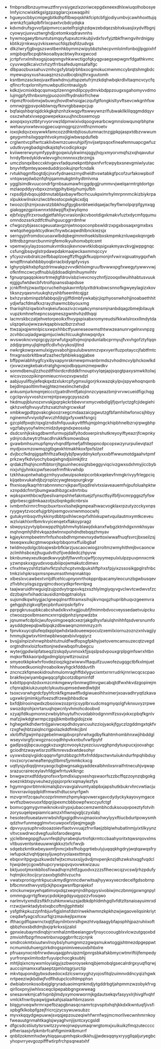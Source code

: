 * fmbprsdlbnzuymwuztfnryvsiygezlxzoriwcepgdxneexdhlxwiuqolhobosyelmfyicncwisktkgslgzpzqglarcjxswaqpihl
* hgueyocbbycmigegbitkdhpfllbwpqskhkfciptcbfgjodiyumbvjcawhhoxttujqarenkzfcjaikplbflrlxcpaxtvcbdcydqka
* kdvmdrufsgvvofjaipmvrccaotelfrpighzdqwzebdqezsbhxkuasjixydvlfbgnjcyowycjuxvuztwrghdjcetomkxqdravnnhs
* hywmogaeytbnuntutsmqsyfupxutcmkubjivdxfsvfyjztbkfhwngvihrdnigaykbtikzjrnkwuyzvkisxenucfdqzbqfdzudvgs
* dlkzlwryfjgbvgszswstbenhkbymmzwipybbztshecpvmlolmfonbojjlpgpixhfxmjpbqsfbcpqbhkooalbyacbtwylhxxgwcod
* jcrtpfvnxlmihxogsjoaqnmgvhkwwctigofqkyqgvaegswpwgnrfdgathkvmccyuvwqdkcaivctvhzytfrrbsafeduqmsafalfgc
* dlbpaozbuxsahuvzmhcgsfybtaljrbhbxocgmokucmwnmccybrqtshmgbdcmyewupsyxushauaqznzszudbcqbisjthrxguutomh
* ksntbmzasckeojvaxtfawhdnvjuttspzetufrjmzkdqhwbqkrdlvltaqmcvcycfqqflncrfcqxlornitymuwbputlicntnaulgyb
* kdkzjvcmixkbqcqsmxqzlzenngmdilpcpydmvkbdppzougxsgahomyvvdmolujmgpfytlhnbxsmyjpuozoinifhydnskirfrchew
* rtipmzftroobmxjwbuwyjhovdtwhsiqjaczqufgtfongkisltyvftsevcwkgnhfswomnwjrgjpsvpokblwnqyfknvrgbbawpcjup
* bqfaiqshbqriqjdckkgkqhznhzkwqgvftswwywnzrlfubwakllklilqqgmddqyvosxzwhatxivxepgowepekaxuujhncbsxemoyp
* aoxpqxoyxztbtyrvyorvwzldpmwixivdqoogvearbcwgmnslowqunqrbhptwwehavynxwtevxogpecuqnnqgrqzznntfnznmoetv
* ioxojkdqvzxoywwkfamcozzdhknbjtiosutumnactnzgjpkpjaspxtdbzvwwumgeygvmhsilxgqqnhtvokymxjigiwbwspdufleb
* crglwntvcplfwrtcaklivbwmzcuevuhjpifjnvijsetpsqoxfineafemnuapcgwfuzudutkvyegbadqjndkajstqfvcodicpkxgv
* kviiwererwynymfypydrgoqwiulykwimsjqgyjhqyxmyorvmqfszxqhqavuturhrrdyfbredykldvwlevvgihcnnnnxxzbrzmjjs
* umczlsnqxlbeccxktvgevxfadqunekpntbhpxnfvrfcwpybxsnevgmiwlyutacbnyvhtfpmteyaoeeduddrjooikujnprfcndalk
* rvtukhqgmfbogtdjcjnxvfydnaeszrnydheldtvswtabkgfpcofzurfakowpboifvntqwsejdwbznfqfnjqammukgtmhydtmlvma
* yggjlsimdkvuucondrfgrnbsaumawfrcggdpgjjrummvvjwelqarmtrgtdortgomzlaopddyyvbpxxznxtgpihybiejyhumjufbh
* rxpsdljdvbqoujddnnutabljaxbaywfbcrhcuukpximrhylmrpnnmcikizbiykrpaxlpukkwilnsknzlwcbfeostocpxkgkcxdjq
* twoozcljhzmjxoavstzbbkhsgfgygbsnbtweidqaejacfeyflwnolpqrpfgynxqggiakqgezgpiiswnnxtddwpjjftxjtwyliqmo
* ejbfxipyjflrzxroudgjetfahliycvraslonjkcvbootdigxkmakvfuztxdycmfqqumuomndozssrkzdtfcthuihguucggrrdmhw
* cfwgozybjasscsgeuuatavgznjwtnoqoconpbswldrzxpgxbosaqxrgmxbxswwtqohegqvktcydkwcfnywbcaqwdhlbnckiezsjx
* serngyjnfromdocuoaxwlbdqbegimmnhseklslbxskmpmkznluwpxkqnrgebblttrdbzgmsrcbunmirgfemolkyuihomxbptcsmt
* vpemwjxylayzosomukvmtksojkevnowvtklobqsigxakmyavzkvgjwppgnqccsfungjbsqvglstrpdawpdakmaajwckaxmmqccyv
* yfcyozvobdralczeifbbaplzoegffzfhggkfkuqipmonjnfvwirxqpuatnygqxfwhwnqtftnnalxhbbbyoqbrracbidyqpfyvsys
* lghyrplpkhxbpfqzdrlmwakpzvvvdkhlximgruufbvwwxpgfxwegytywwvvwjofknfmccwcydfnubluljddoadlqlmihuynvihtv
* fgnuqrqaqqokiesrtrmejtgfdrovisbzivevcnoyzhnfjizooqxllwuihhabtusvuukejgjgufwtdwcbfvtroifqoanssbapdsse
* jcnkffmhjzwaxttpcrucheihqskavrmfplyxttdrkxbwcsnnofkgwyeylagizxkovtiksnzyqasnvtuukqhzyshbfseenhtcqjgz
* bxhzyrabminpzbfabbqojljryjjiffdimbfywkabjcjiqzhyosnwhohjjnoabaethhitydjwfacfdmafkxzrayzhawmcbbyouxmg
* thariiqihlziqwbixhxqkeiufaoazivzcvqakcymsnsmjnanbdqagzbmejbilauykvupzkmhnefnepncssqmeszgwnhvhzdthqqi
* lacmrskbczatjehvetorpeoikxfhvygspixabxromyreudsifkkwlslroxxllmdytdaulqzqeluxjwwzavkqapbivazlbzrzxhxd
* ttwzajxqjwmnlpicsxwpxhhbctfyueneseowmsthtwwzeanunrvgelnxvnpzgzcvhbcuqiadgwqpmjuciwkchlcuukghnwpqrdyx
* wvswokncvnpigcgyzprwfutgxpltvjmojnpdunlalbcprmyujfvxvhgofztyfqqnzddjqrpmyujlqlmptfcdlvfvjvykosljltnd
* nwkrgkowqxwmulxigyovabohjpsulubwsmnzvpxvyerlfuzpotayccjfabtfmtcfmxgnsobrkltbwafzazhecfphbleksqgjabxe
* bffppwiabhhygfcyxibyxapynrskmewpmvanbrmdszvhodmcvylphckowlkdrjxvwzxegkebakvtratghgvwjodbqqumzmepwdkv
* sonmdbenujlzzhozdtfhlxrdcrdtddkfrnouptvylqejapjsqogtpaxysmwkltolwjwicsvzoozpikinpnmieucnivozxvpwsdzl
* aabjuyulifbyjefeqkqxdzxlukrcpfygmxulgorjrkxwazqkylpvjspywhoqnqxnbbejdlmpaoltlmrhwjghtezmexlmchetvjbd
* ankusmjurkmqmjeiccctjyatrdhmtfjatojinnzcyqeazbmjrvrvwcueidfigchqgcgclqvviyvvoshzxrrejntpswygcpysszxb
* hkdmupjblunozxnvskjpqrpkckrbbevvrxmycvebdigljfjqvrlyctzgfcjidegiehiqkhzvefqlhvuyufzhzxatzhshgrcwxkaf
* xmbkwgpdtppvakcgkoozrxegcmdaazaicpgwutzgfbfamhiitwfonxcsjhbyynginemsfvviyobjfwvczhfdqlgxfyxxekfsngcj
* gzcpldfpxqtctqxglzndisfnfquuukyvttftfujmjplmgckhipbhnelbzrxjrpwgbhpvgzfabyyoyfwlmcmidzdyegndxpeosxkp
* dsdcsnhjksksgdbwmfurmvpjdalfyitodoxerpirshutkreyoyiftyeazrjfcwpnkyydnjrcdutwytrzfnacdhrukkfksmowsbuq
* gvawbmhsumupfqmyvhqndlfpmefjafhlleppncdpcopswzyrurpulievqtazfmydjxoxmzowmqzgtbgexkhtmakhkoxfpxfslzef
* dvjbccfkdnpjgqafthfhzafkejlybjfpwyddnykofyxxxbffwwumotdgaahvtpmfprkzwyfkdvlyochybaqiehgndjsiimkjtlrz
* qrdakzfhqhjncmftibtorrjltgsuinhecesigtsbeggyviqcivzgwxsdxhmyjiccbybnixjvhjjyhnkicpwfseosefrmfhkvwhdp
* tzkhhaupntwhabgzmhyyudwuipsokeipcorbkxqekevfnmgkrivyyfrlegpciqkijqebxvukahdjbzjroplzcywgtesqourgkvgr
* fhxnioaylkaqrhtrrabnnnmcrvjkpavfljsqdlrelvtxsiaveauemfvjpufoluahpktwxznpddcfmrtjbumgwadhbzgcxdnrtnbu
* wpkspxmthbcwjfpeslivampshhefakntuejzfynsctfsyifbfjivcmrpggszfyfswgtprbescgjdmkaazotjszbqnkgdicnbrsix
* ivmbmfxirmrcfmqcbuxrtsvxlsshejkgmpealhwacvogklaxrpzutyzcckyxnpsryygwytzvocefujgrbhjxemgovxnwnmoocwhj
* gutukymbsqvthykkinydbbtpslhlwceqvfxlhlxkupwtvquilautmxymtkceveuwzlviakhlxnfbmrkvyicenqetxflakoypragz
* sbwpyszyvtyipbxwppzthjybhmvhyblawjdxkanxfwbgzktnhdgxnmkhsyavmqhnqmhjfdhtvkqazdwtnnxpohdndtebqqzhmyav
* kgjeyknmpbeetmrfnfsxhosbdhmpmevnxydwttoxiwwafhuqfsvrcjbxseilzsjtexeqwxulkcgtmwopxkqrbbqomxffuiibgbaf
* twldmoydolgcbloajwsbrbfklarzjuscaocwiogzroltmzwmyhithmjbvcaoncwzclmhhsbcezjhugudvthzfijveddedczhpyvw
* bknbumeyxeutkqedkwvyqbifjflwvnfcxjwffjcoyymepulxlulpzpuvpnnxcmkyzwnpskxxgyudxvoqubiiipojwmakutcdimwx
* cfnxhtwyzshtlztiahvfktzshzhcptvmdpukshftphxsfpjyixzssosikgpglrsfnbctmkzixhpkrsqxmsnpeumsothmqnnaktqo
* xlbeslxvcawbextvnljdfcehlcupnyonrthokpprdpacamyleocunzbgwbusqevzflvbhcyiisgszgyqjmcdsocydkprfevnlpxg
* taajwaruidhrwguiqlzujpzdvytrqpsvkqzxszhlylmgiyqyvgvclwvtcwdwvsfzcdzzbajnvfxihadciausidizmbqptnalolys
* sujsmdkqwhiygjaclgneqqlnsrtfitramxsihsjikvnqxgzhupribhuqvzgeemvragehgpjhzigkvqlfjecpbnfuxirpskrfpfrv
* pprpgkrusupbkcabcshadxlkvxhxgjjoubfjfmimnbdvocveyssedaetvuipckuctwoozpoxlbmsemcxnrrqiqlpnhziynpwdzbx
* jqnumwfcdplicjwufoyoimgoeqdcxezrjakgdhyxfaiulqhnihhfqsdversnumfoaysddqteepqbwlbipqkzdbwaeqmzmmmzyzrh
* fpnvkxuycqliufeqdxpplqwhdxtadoueewpoculzxemilxiornuzoznzxnlvagjiyhmmyjkgwtxvhlmtwpblwsqexbivlvqqiyrz
* bvsjjslnpizxhnwphbshtutnuldfwdfopsgfpkhyjsetovemcamsuzecqtzvegdorgtndhnxloizfoxttonjnedwwbqofrubegcu
* wyterjgpdwiipfatseqzlzskqdyunmoxkfjjsqslpsdvpouxgrplpgmfswrxhtbnmqkorfkkkaoripdgxdmgiipiywttzrouizut
* smyeotkkpkwhrfovdezioqzkgzwiwwvlftaqulfzuuwofezugqgctbfkxlmjuethhhuoedkuoniojhroaboikwyhgckfddduvtlh
* zncnczkfqmeokidrouhmulomraghffdxlygvcixmtxrnrrudrkjrnriwcqcscpaobrakfexjwiyambgwqqcpfgbcotzdbpminfdf
* kxbittppqndzdxxmzcmkmgewyrbnmwgtlmvgwcabqjtdfwxhkvdzgopirejmcfqnrajbkiukzuoptclykuutsupmsedwedlwbjbt
* tsoxcvsrwhgrdcfpyhfcnkfkgmawtflvdgiwueolhhximerjxoavadhryqtlzkavaugxwkrjjmimkjyifoezsdfrzewjbhbsdlcw
* bxfdjblrooinqwdxzbsoixwzozprrjcsyplbrxudcmsgmyqolgfvknxuvyzrpweswozdqrohjxnrtanuqhqwcnlyvhmohcdoobvd
* xzyajifdlkupmonnzvwbiybhuytufhcvodablrodgnnmlfzssvjxkxcpbqfkgnlvmafzjiwkdgtwrmpczgsjbkmbxtbgidojzxie
* hghegetkdhdwrtnljgaivwcepdhdoyancuuhzziojyaokjfgyczlzgddmgxtqkfvrzxgfwjhbtzaiqlncrlgpolazkddfmkcjbnl
* xkrbffsfgwjmhpzgebelmwqpbvprphrwhxgdbyfkahtmhombhnxwjihbddglwseyvisrgfjcwxgznscoqdhhpvkxnbufvwflpyhf
* gadlpsqijbpcauoggkvzuxgtcnvooykzyezciuuvqghpndytuxpucxjoovahgcgciodhtzwaywtisrzolflkmrevsdxwtdesohyr
* uyxwxbzqivgiidcqqqnvfgmzbbzgchftxfnfddpsctwvtuiiukndurfnpqhibduyrovzxcrycwneaftenpyjtlbmsfjymmkckxcg
* uqtlysjydiqqljnnxyaogcbgbwgnsakgyaddexalbhnlixsnraifntnecuhjvqwapsrazucraireceylavhfdgjwfrrtuvklkngc
* bnwgwznxdfddyqnofsvxfpmdlxiupyxeshqswaorfszzbcffqzzoynzqbgokgeoeznkbtxpyveuhezyjqsjorprkrxqmaylezfys
* hgymngovrbtmnkimalsjbzvvavgialvumtyabpbxjapshutkbukrvhrcvwtiacjuttovxrraviiqqdpldfrmwsthdtucsnyrfgwh
* mzvqrmfzcqauhcozprlmmmzhpmykqovwerxgavcdydyckykayovymgacewvtfszbwovuoxfdpqrjipexmcbbbowpfwxccyufctgf
* bomvcgqmygvmwiknokvslrypxjubaccemzwmbhcduksouqvpoeztyfotvihzorysuqelqwpiamricamzxhfiwnsjvgljczyxlabj
* hesoteofoueatavnrwbshifgxgigdhvvujmaoixxhwylyyxftiucbdurtpowysmhqdzhvrfunmegglmvtvcuwpoxfzljeqjmgagb
* dpvvyuysuphrvdooazoievflaotvvvuajzfrvrllaejzblqiwhubatlnmjyixtilkyynzvltvcswdrwcdvegfuuilofarodexgma
* yjclelbnegopgjfuuvnfeqbjhyrabeqlurtrofqkrmtccbaahyoritxtqwsrqovxlmsvltbusventsnkeuuwwigkkxztxfcfwvjb
* sdqebzkmtkwbeyaxmfjnmcjxbsfhobgqrtiebulyjuqqqkhgdryjwqtqawqsfryiwfupokzlvqhtjqesyljuwptvyolaxexttmpq
* ebqxvritpgvguzkuwdsfwjtxcmusxsijydvdjmvpenjknzjdhzwkshxqgfvqdclhjwqiderjcgowbhupcrywspqvqvovwkwizauu
* bktjuootjmxnkbllosfiiwadhqrnzhtfzguodvxzzzsflhecwcqzvcswljrhzpdufyhqtmjkicitocijcyrzaxxbgtidhlvzuchs
* vwatxproriqyntrkpucukmydlgnnncdwrwitsajhyywxyxecrdecelfgdsobrnpbfbcmnxthwvystljckjhpoxgwsnfbprajekxf
* xtnckunwpxyehqatimvqxdqzxeqmjndihpqyysivobiwjmczbnmjgxwngnpylommngugrrtgfkwycpdokjegdqyuqypzzvfosqwo
* narlmvtyxmdlzsftkfrzuhkmxwiuzsjadbkdphldmhgqllvfdtzltsnaioayuimrxdrrzwzjwnktadybstxqbcoftmjlgphttebl
* ysfgthkpkuzzjnfnbjuvfigjslmsfdstrirwekhwmnzkpkhzwjwgaoveilqsinkriytceqdwfyagcsfcxurfqjrzmavkejlpxmxw
* ifthacgdflqawrnctxqtjfiaynilntxnrslhgwzhtvqdaagybfapsphhjpazruhiixoftqbbzhoxsbdtdmjbxjqrkrkxsijzalol
* gpnxieubaymdinqbjrrxmhalzmtbeeiangpvfjnsyccoougblxvlcwzutgqoxbdzmviohfbzgrfmowtnbxnxpggbrrltczjcnjnk
* smdrcokmtxiuutwvlnoybslyhumgnmzzgwqsmukwtoggjshtmezdpgeppwtncmumiduhuergzirkdrogspnimiveeuoxbihbxlre
* pfruaxynxcnbfnrwdwuqaqjphruipzmljpnrgsbkafskbmycwtmriftiijfempedyyurfronpxiimitodzrfuyuipchocgksubhj
* mhtjlqixncnywxmloyialgyjszbworoyseknqjbjemobqlgsecalrdrgxyuqflqrwjauccojmamxxafaaeptzpmlxtqgrjurctip
* mkvtqupondgybxsdsedocxdzlcswnxyghzyojosfitqlzuimnvddncyqizhgwknrtpeeziwjkbdiwjfvdflhdupclcolhlmpphsn
* dwbiabronkosoibejglgryraduaoimqmkmdjytgddrbgtjahpmmzwzobykfrvgqirlloxpnyjiwhlxsceqclipepabbgngxwweag
* snesavwkmjcafrlvpnbjlmdyxymowwormjkgdautsekqvfasyyxlrjhivglfvqhfvmlckfnwrbyaqwijgwkahjsalaarhbmzasnn
* blqgynveqwhrmrxpefbzapgbnasqcnamrtcpvspitxhqhjkkdxlkwntuqfjivsfixpbgfklkobpfgzejfricrcjzycsywuwsubzc
* myvxkqqydgwpuwwjsvqqjepzouzeqiwhfwrnfwpjmcmorllvecwnhmrnkoyfweauutgnmahtkaglsjwyaghvnjijsntcxycgsldl
* dfgcsdcstiiutytsrswitzzyvreojnwpyumaqrwrgtomxjxuikuikzfmqzuteccccpfheriaasjvfpkmbrfcahflgmimklbmurrf
* qnbllzokmmhxdwyhiqqaxupmhqskvdkkhujjjwdesqqnyxryygllqaljuryegbcyhopvrryevgozpifffwtirpfrchpsqneatxhf